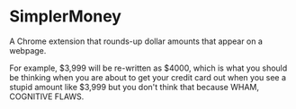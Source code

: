 SimplerMoney
============

A Chrome extension that rounds-up dollar amounts that appear on a webpage.

For example, $3,999 will be re-written as $4000, which is what you should be thinking when you are about to get your credit card out when you see a stupid amount like $3,999 but you don't think that because WHAM, COGNITIVE FLAWS.
